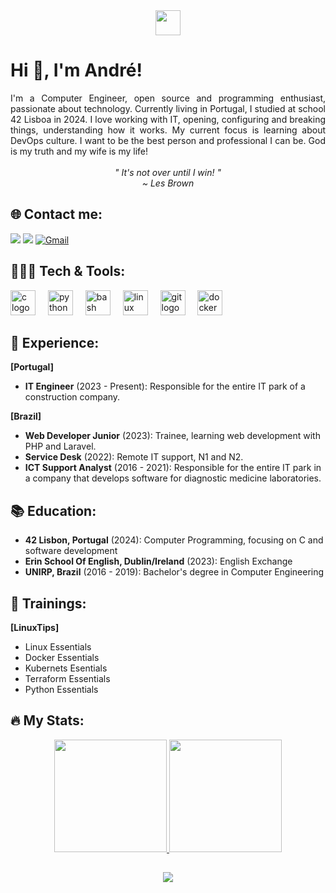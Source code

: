 <link rel="stylesheet" type='text/css' href="https://cdn.jsdelivr.net/gh/devicons/devicon@latest/devicon.min.css" />

<div align="center">
<img src="https://user-images.githubusercontent.com/74038190/212284087-bbe7e430-757e-4901-90bf-4cd2ce3e1852.gif" height="40" weight="40" >
</div>


# Hi 👋, I'm André!
<div align="justify">
I'm a Computer Engineer, open source and programming enthusiast, passionate about technology. Currently living in Portugal, I studied at school 42 Lisboa in 2024. I love working with IT, opening, configuring and breaking things, understanding how it works. My current focus is learning about DevOps culture. I want to be the best person and professional I can be. God is my truth and my wife is my life!
</div>

<div align="center">
<br><i>" It's not over until I win! "
<br>~ Les Brown</i><br>
</div>

## 🌐 Contact me:
<a href="https://www.youtube.com/channel/UC4VIxpz25lRO7_4k5pPKvrA" target="_blank"><img loading="lazy" src="https://img.shields.io/badge/YouTube-FF0000?style=for-the-badge&logo=youtube&logoColor=white" target="_blank"></a>
<a href="https://www.linkedin.com/in/andreeuflauzino" target="_blank"><img loading="lazy" src="https://img.shields.io/badge/-LinkedIn-%230077B5?style=for-the-badge&logo=linkedin&logoColor=white" target="_blank"></a>
[![Gmail](https://img.shields.io/badge/Gmail-D14836?style=for-the-badge&logo=gmail&logoColor=white)](mailto:andre.euflauzino@gmail.com)
<br>

## 👨🏻‍💻 Tech & Tools:
<div align="left">
  <img src="https://cdn.jsdelivr.net/gh/devicons/devicon/icons/c/c-original.svg" height="40" alt="c logo"  />
  <img width="12" />
  <img src="https://cdn.jsdelivr.net/gh/devicons/devicon/icons/python/python-original.svg" height="40" alt="python logo"  />
  <img width="12" />
<!--
  <img src="https://cdn.jsdelivr.net/gh/devicons/devicon/icons/go/go-original.svg" height="40" alt="go logo"  />
  <img width="12" />
-->
  <img src="https://cdn.simpleicons.org/gnubash/4EAA25" height="40" alt="bash logo"  />
  <img width="12" />
  <img src="https://cdn.jsdelivr.net/gh/devicons/devicon/icons/linux/linux-original.svg" height="40" alt="linux logo"  />
  <img width="12" />
  <img src="https://cdn.jsdelivr.net/gh/devicons/devicon/icons/git/git-original.svg" height="40" alt="git logo"  /> 
  <img width="12" />
<!--
  <img src="https://cdn.jsdelivr.net/gh/devicons/devicon/icons/gitlab/gitlab-original.svg" height="40" alt="gitlab logo"  />
  <img width="12" />
-->
 <img src="https://cdn.simpleicons.org/docker/2496ED" height="40" alt="docker logo"  />
  <img width="12" />
<!--
  <img src="https://cdn.jsdelivr.net/gh/devicons/devicon/icons/kubernetes/kubernetes-plain.svg" height="40" alt="kubernetes logo"  />
  <img width="12" />
  <img src="https://cdn.simpleicons.org/prometheus/E6522C" height="40" alt="prometheus logo"  />
  <img width="12" />
  <img src="https://cdn.simpleicons.org/terraform/7B42BC" height="40" alt="terraform logo"  />
  <img width="12" />  
  <img src="https://skillicons.dev/icons?i=aws" height="40" alt="amazonwebservices logo"  />
  <img width="12" />
  <img src="https://cdn.jsdelivr.net/gh/devicons/devicon/icons/apache/apache-original.svg" height="40" alt="apache logo"  />
  <img width="12" />
  <img src="https://cdn.jsdelivr.net/gh/devicons/devicon/icons/nginx/nginx-original.svg" height="40" alt="nginx logo"  />
-->
</div>

## 🚀 Experience:
**[Portugal]** 
- **IT Engineer** (2023 - Present): Responsible for the entire IT park of a construction company.

**[Brazil]** 
- **Web Developer Junior** (2023): Trainee, learning web development with PHP and Laravel.
- **Service Desk** (2022): Remote IT support, N1 and N2.
- **ICT Support Analyst** (2016 - 2021): Responsible for the entire IT park in a company that develops software for diagnostic medicine laboratories.

## 📚 Education:
- **42 Lisbon, Portugal** (2024): Computer Programming, focusing on C and software development 
- **Erin School Of English, Dublin/Ireland** (2023): English Exchange 
- **UNIRP, Brazil** (2016 - 2019): Bachelor's degree in Computer Engineering 

## 🏹 Trainings:

**[LinuxTips]**
- Linux Essentials
- Docker Essentials
- Kubernets Esentials
- Terraform Essentials
- Python Essentials

<!--
## 🎯 Certifications:
- LPI 1, 2 and 3
- Docker Certified Associate (DCA)
- Certified Kubernetes Administrator (CKA)
- AWS Pratictioner 
-->

## 🔥 My Stats:
<div align="center">
<a href="https://github.com/seu-usuário-aqui">
<img loading="lazy" height="180em" src="https://github-readme-stats.vercel.app/api/top-langs/?username=euflauzinoandre&layout=compact&langs_count=7&theme=dracula"/>
<img loading="lazy" height="180em" src="https://github-readme-stats.vercel.app/api?username=euflauzinoandre&show_icons=true&theme=dracula&include_all_commits=true&count_private=true"/>
</div>

##
<div align="center">
<a href="https://visitcount.itsvg.in">
  <img src="https://visitcount.itsvg.in/api?id=euflauzinoandre&label=Profile%20Views&color=12&icon=2&pretty=false" />
</a>
</div>

<!-- Proudly created with GPRM ( https://gprm.itsvg.in ) -->
